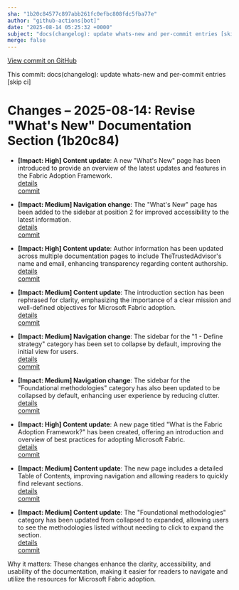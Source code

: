 ```yaml
---
sha: "1b20c84577c897abb261fc0efbc808fdc5fba77e"
author: "github-actions[bot]"
date: "2025-08-14 05:25:32 +0000"
subject: "docs(changelog): update whats-new and per-commit entries [skip ci]"
merge: false
---
```


[View commit on GitHub](https://github.com/TheTrustedAdvisor/FabricAdoptionFramework/commit/1b20c84577c897abb261fc0efbc808fdc5fba77e)

This commit: docs(changelog): update whats-new and per-commit entries [skip ci]

# Changes – 2025-08-14: Revise "What's New" Documentation Section (1b20c84)

- **[Impact: High] Content update**: A new "What's New" page has been introduced to provide an overview of the latest updates and features in the Fabric Adoption Framework.  
   [details](/docs/about/changes/2025-08-09-whats-new)  
   [commit](https://github.com/TheTrustedAdvisor/FabricAdoptionFramework/commit/71cf72f05c38885600d0cf2e75f9c414268772f7)

- **[Impact: Medium] Navigation change**: The "What's New" page has been added to the sidebar at position 2 for improved accessibility to the latest information.  
   [details](/docs/about/changes/2025-08-09-whats-new)  
   [commit](https://github.com/TheTrustedAdvisor/FabricAdoptionFramework/commit/71cf72f05c38885600d0cf2e75f9c414268772f7)

- **[Impact: High] Content update**: Author information has been updated across multiple documentation pages to include TheTrustedAdvisor's name and email, enhancing transparency regarding content authorship.  
   [details](/docs/about/changes/2025-08-10-update-authors)  
   [commit](https://github.com/TheTrustedAdvisor/FabricAdoptionFramework/commit/12347518ca6acb5970be585f60e97a0f2ad917ed)

- **[Impact: Medium] Content update**: The introduction section has been rephrased for clarity, emphasizing the importance of a clear mission and well-defined objectives for Microsoft Fabric adoption.  
   [details](/docs/about/changes/2025-08-08-updated-mission-and-objectives)  
   [commit](https://github.com/TheTrustedAdvisor/FabricAdoptionFramework/commit/8142c36813c1f1dda3e85f2c1005d59af8c)

- **[Impact: Medium] Navigation change**: The sidebar for the "1 - Define strategy" category has been set to collapse by default, improving the initial view for users.  
   [details](/docs/about/changes/2025-08-07-sidebar)  
   [commit](https://github.com/TheTrustedAdvisor/FabricAdoptionFramework/commit/4274e23db5053e709863281d16b753b655604760)

- **[Impact: Medium] Navigation change**: The sidebar for the "Foundational methodologies" category has also been updated to be collapsed by default, enhancing user experience by reducing clutter.  
   [details](/docs/about/changes/2025-08-07-sidebar)  
   [commit](https://github.com/TheTrustedAdvisor/FabricAdoptionFramework/commit/4274e23db5053e709863281d16b753b655604760)

- **[Impact: High] Content update**: A new page titled "What is the Fabric Adoption Framework?" has been created, offering an introduction and overview of best practices for adopting Microsoft Fabric.  
   [details](/docs/about/changes/2025-08-07-what-is-the-fabric-adoption-framework)  
   [commit](https://github.com/TheTrustedAdvisor/FabricAdoptionFramework/commit/d28fbbb1fe7c1382ae137e25293ad4450107a5f1)

- **[Impact: Medium] Content update**: The new page includes a detailed Table of Contents, improving navigation and allowing readers to quickly find relevant sections.  
   [details](/docs/about/changes/2025-08-07-what-is-the-fabric-adoption-framework)  
   [commit](https://github.com/TheTrustedAdvisor/FabricAdoptionFramework/commit/d28fbbb1fe7c1382ae137e25293ad4450107a5f1)

- **[Impact: Medium] Content update**: The "Foundational methodologies" category has been updated from collapsed to expanded, allowing users to see the methodologies listed without needing to click to expand the section.  
   [details](/docs/about/changes/2025-08-08-foundational-methodologies)  
   [commit](https://github.com/TheTrustedAdvisor/FabricAdoptionFramework/commit/8888fa543b97e8fc92e507e0619ed5100abd83f9)

Why it matters: These changes enhance the clarity, accessibility, and usability of the documentation, making it easier for readers to navigate and utilize the resources for Microsoft Fabric adoption.

